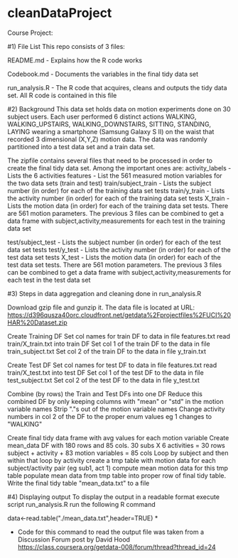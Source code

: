 cleanDataProject
================

Course Project:

 #1) File List
 This repo consists of 3 files:
 
 README.md - Explains how the R code works
 
 Codebook.md -   Documents the variables in the final tidy data set
 
 run_analysis.R - The R code that acquires, cleans and outputs the tidy data set.  All R code is
 contained in this file

 #2) Background
 This data set holds data on motion experiments done on 30 subject users.  Each user performed 6 distinct
 actions WALKING, WALKING_UPSTAIRS, WALKING_DOWNSTAIRS, SITTING, STANDING, LAYING
 wearing a smartphone (Samsung Galaxy S II) on the waist that recorded 3 dimensional (X,Y,Z)
  motion data.  The data was randomly partitioned into a test data set and a train data set.

 The zipfile contains several files that need to be processed in order to create the final
 tidy data set.  Among the important ones are:
 activity_labels - Lists the 6 activities
 features - List the 561 measured motion variables for the two data sets (train and test)
 train/subject_train - Lists the subject number (in order) for each of the training data set tests
 train/y_train - Lists the activity number (in order) for each of the training data set tests
 X_train - Lists the motion data (in order) for each of the training data set tests.  There are 561
 motion parameters.
  The previous 3 files can be combined to get a data frame with 
  subject,activity,measurements for each test in the training data set

 test/subject_test - Lists the subject number (in order) for each of the test data set tests
 test/y_test - Lists the activity number (in order) for each of the test data set tests
 X_test - Lists the motion data (in order) for each of the test data set tests.  There are 561
 motion parameters.
  The previous 3 files can be combined to get a data frame with 
  subject,activity,measurements for each test in the test data set


 #3) Steps in data aggregation and cleaning done in run_analysis.R

  Download  gzip file and gunzip it.  The data file is located 
  at URL: https://d396qusza40orc.cloudfront.net/getdata%2Fprojectfiles%2FUCI%20HAR%20Dataset.zip 
 
  Create Training DF
         Set col names for train DF to data in file features.txt
         read train/X_train.txt into train DF
         Set col 1 of the train DF to the data in file train_subject.txt
 		 Set col 2 of the train DF to the data in file y_train.txt
 	     
  Create Test DF
         Set col names for test DF to data in file features.txt
         read train/X_test.txt into test DF
         Set col 1 of the test DF to the data in file test_subject.txt
 		 Set col 2 of the test DF to the data in file y_test.txt
 
  Combine (by rows) the Train and Test DFs into one DF
  Reduce this combined DF by only keeping columns with "mean" or "std" in the motion variable names
  Strip "."s out of the motion variable names
  Change activity numbers in col 2 of the DF to the proper enum values eg 1 changes to "WALKING"
 
 Create final tidy data frame with avg values for each motion variable
 		  Create mean_data DF with 180 rows and 85 cols.
 				30 subs X 6 activities = 30 rows
 				subject + activity + 83 motion variables = 85 cols
 		   Loop by subject and then within that loop by activity
 				create a tmp table with motion data for each subject/activity pair (eg sub1, act 1)
 		        compute mean motion data for this tmp table
 			    populate mean data from tmp table into proper row of final tidy table.
  			Write the final tidy table "mean_data.txt" to a file
 
 #4) Displaying output
  To display the output in a readable format
			  execute script run_analysis.R
			  run the following R command 

 data<-read.table("./mean_data.txt",header=TRUE)   *

 * Code for this command to read the output file was taken from a Discussion Forum post by David Hood
 https://class.coursera.org/getdata-008/forum/thread?thread_id=24

